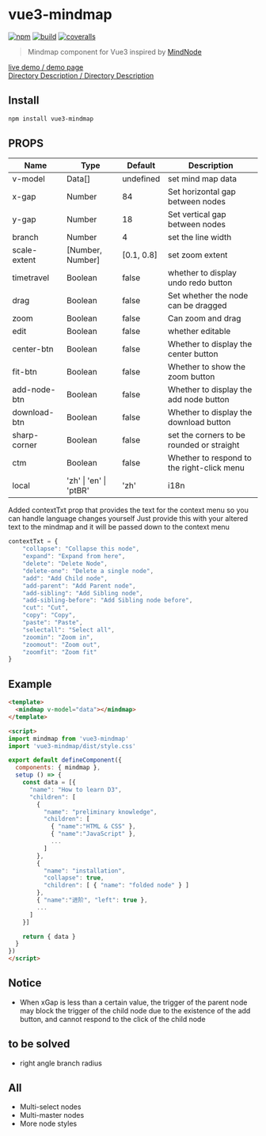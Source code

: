 # vue3-mindmap

[![npm](https://img.shields.io/npm/v/vue3-mindmap)](https://www.npmjs.com/package/vue3-mindmap)
[![build](https://github.com/hellowuxin/vue3-mindmap/actions/workflows/blank.yml/badge.svg)](https://github.com/hellowuxin/vue3-mindmap/actions)
[![coveralls](https://img.shields.io/coveralls/github/hellowuxin/vue3-mindmap)](https://coveralls.io/github/hellowuxin/vue3-mindmap)

> Mindmap component for Vue3 inspired by [MindNode](https://mindnode.com)

[live demo / demo page](https://5xin.xyz/vue3-mindmap)  
[Directory Description / Directory Description](./Directory.md)

## Install

```sh
npm install vue3-mindmap
```

## PROPS

| Name         | Type                     | Default    | Description          |
| ---          | ---                      | ---        | ---                  |
| v-model | Data[] | undefined | set mind map data |
| x-gap | Number | 84 | Set horizontal gap between nodes |
| y-gap | Number | 18 | Set vertical gap between nodes |
| branch | Number | 4 | set the line width |
| scale-extent | [Number, Number] | [0.1, 0.8] | set zoom extent |
| timetravel | Boolean | false | whether to display undo redo button |
| drag | Boolean | false | Set whether the node can be dragged |
| zoom | Boolean | false | Can zoom and drag |
| edit | Boolean | false | whether editable |
| center-btn | Boolean | false | Whether to display the center button |
| fit-btn | Boolean | false | Whether to show the zoom button |
| add-node-btn | Boolean | false | Whether to display the add node button |
| download-btn | Boolean | false | Whether to display the download button |
| sharp-corner | Boolean | false | set the corners to be rounded or straight |
| ctm | Boolean | false | Whether to respond to the right-click menu |
| local | 'zh' \| 'en' \| 'ptBR' | 'zh' | i18n |

Added contextTxt prop that provides the text for the context menu so you can handle language changes yourself
Just provide this with your altered text to the mindmap and it will be passed down to the context menu

```js
contextTxt = {
    "collapse": "Collapse this node",
    "expand": "Expand from here",
    "delete": "Delete Node",
    "delete-one": "Delete a single node",
    "add": "Add Child node",
    "add-parent": "Add Parent node",
    "add-sibling": "Add Sibling node",
    "add-sibling-before": "Add Sibling node before",
    "cut": "Cut",
    "copy": "Copy",
    "paste": "Paste",
    "selectall": "Select all",
    "zoomin": "Zoom in",
    "zoomout": "Zoom out",
    "zoomfit": "Zoom fit"
}

```

## Example

```html
<template>
  <mindmap v-model="data"></mindmap>
</template>

<script>
import mindmap from 'vue3-mindmap'
import 'vue3-mindmap/dist/style.css'

export default defineComponent({
  components: { mindmap },
  setup () => {
    const data = [{
      "name": "How to learn D3",
      "children": [
        {
          "name": "preliminary knowledge",
          "children": [
            { "name":"HTML & CSS" },
            { "name":"JavaScript" },
            ...
          ]
        },
        {
          "name": "installation",
          "collapse": true,
          "children": [ { "name": "folded node" } ]
        },
        { "name":"进阶", "left": true },
        ...
      ]
    }]

    return { data }
  }
})
</script>
```

## Notice

- When xGap is less than a certain value, the trigger of the parent node may block the trigger of the child node due to the existence of the add button, and cannot respond to the click of the child node

## to be solved

- right angle branch radius

## All

- Multi-select nodes
- Multi-master nodes
- More node styles